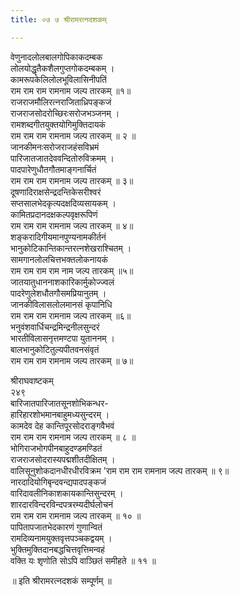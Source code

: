 ```yaml
---
title: ०७ ७ श्रीरामरत्नदशकम्

---
```


 वेणुनादलोलबालगोपिकाकदम्बक  
लोलयोद्धृतैकशैलगुप्तगोकदम्बकम् ।  
कामरूपकेलिलोलभूविलासिनीपतिं  
राम राम राम रामनाम जल्प तारकम् ॥१॥  
राजराजमौलिरत्नराजिताध्रिपङ्कजं  
राजराजसोदरोच्छिरःसरोजभञ्जनम् ।  
रामशब्दगीतयुक्तयोगिमुक्तिदायकं  
राम राम राम रामनाम जल्प तारकम् ॥ २ ॥  
जानकीमनःसरोजराजहंसविभ्रमं  
पारिजातजातदेववन्दितोरुविक्रमम् ।  
पादपारेणुधौतगौतमाङ्गनार्चितं  
राम राम राम रामनाम जल्प तारकम् ॥ ३॥  
दूषणादिराक्षसेन्द्रदन्तिकेसरीश्वरं  
सप्तसालभेदकृत्यदक्षदिव्यसायकम् ।  
कामितप्रदानदक्षकल्पवृक्षरूपिणं  
राम राम राम रामनाम जल्प तारकम् ॥ ४॥  
शङ्करादिगीयमानपुण्यनामकीर्तनं  
भानुकोटिकान्तिकान्तरत्नशेखराश्चितम् ।  
सामगानलोलचित्तभक्तलोकनायकं  
राम राम राम राम नाम जल्प तारकम् ॥५॥  
जातयातुधाननाशकारिकार्मुकोज्ज्वलं  
पादरेणुलेशधौतगौसमप्रियानुतम् ।  
जानकीविलासलोलमानसं कृपानिधि  
राम राम राम रामनाम जल्प तारकम् ॥६॥  
भनुवंशवार्धिचन्द्रमिन्द्रनीलसुन्दरं  
भारतीविलासनृत्तमण्टपा युताननम् ।  
बालभानुकोटितुल्यपीतवनसंवृतं  
राम राम राम रामनाम जल्प तारकम् ॥ ७॥  

श्रीराघवाष्टकम्  
२४९  
बारिजातपारिजातसूनशोभिकन्धर-  
हारिहारशोभमानबाहुमध्यसुन्दरम् ।  
कामदेव देह कान्तिपूरसोदराङ्गवैभवं  
राम राम राम रामनाम जल्प तारकम् ॥ ८ ॥  
भोगिराजभोगपीनबाहुदण्डमण्डितं  
राजराजसोदरास्यपद्मशीतदीक्षितम् ।  
वालिसूनुशोकदानधीरधीरविक्रम 'राम राम राम रामनाम जल्प तारकम् ॥ ९॥  
नारदादियोगिबृन्दवन्द्यपादपङ्कजं  
वारिदावलीनिकाशकायकान्तिसुन्दरम् ।  
शारदारविन्दरविन्दपत्ररम्यदीर्घलोचनं  
राम राम राम रामनाम जल्प तारकम् ॥ १० ॥  
पापितापजातभेदकारणं गुणान्वितं  
रामदिव्यनामयुक्तवृत्तपञ्चकद्वयम् ।  
भुक्तिमुक्तिदानबद्धचित्तवृत्तिमन्वहं  
वक्ति यः शृणोति सोऽपि वाञ्छितं समीहते ॥ ११ ॥  

॥ इति श्रीरामरत्नदशकं सम्पूर्णम् ॥  